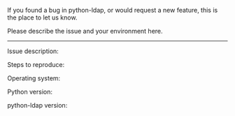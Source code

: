 If you found a bug in python-ldap, or would request a new feature,
this is the place to let us know.

Please describe the issue and your environment here.

---

Issue description:






Steps to reproduce: 



Operating system: 

Python version: 

python-ldap version: 
